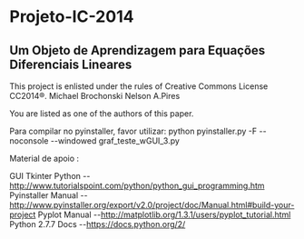 Projeto-IC-2014
===============

Um Objeto de Aprendizagem para Equações Diferenciais Lineares
-------------------------------
This project is enlisted under the rules of Creative Commons License CC2014®.
Michael Brochonski
Nelson A.Pires

You are listed as one of the authors of
this paper.

Para compilar no pyinstaller, favor utilizar:
python pyinstaller.py -F --noconsole --windowed  graf_teste_wGUI_3.py

Material de apoio :

 GUI Tkinter Python --http://www.tutorialspoint.com/python/python_gui_programming.htm
 Pyinstaller Manual --http://www.pyinstaller.org/export/v2.0/project/doc/Manual.html#build-your-project
 Pyplot  Manual     --http://matplotlib.org/1.3.1/users/pyplot_tutorial.html
 Python 2.7.7 Docs  --https://docs.python.org/2/



